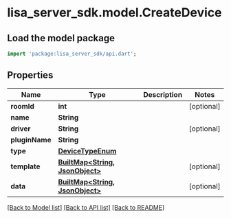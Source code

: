 # lisa_server_sdk.model.CreateDevice

## Load the model package
```dart
import 'package:lisa_server_sdk/api.dart';
```

## Properties
Name | Type | Description | Notes
------------ | ------------- | ------------- | -------------
**roomId** | **int** |  | [optional] 
**name** | **String** |  | 
**driver** | **String** |  | [optional] 
**pluginName** | **String** |  | 
**type** | [**DeviceTypeEnum**](DeviceTypeEnum.md) |  | 
**template** | [**BuiltMap&lt;String, JsonObject&gt;**](JsonObject.md) |  | [optional] 
**data** | [**BuiltMap&lt;String, JsonObject&gt;**](JsonObject.md) |  | [optional] 

[[Back to Model list]](../README.md#documentation-for-models) [[Back to API list]](../README.md#documentation-for-api-endpoints) [[Back to README]](../README.md)


